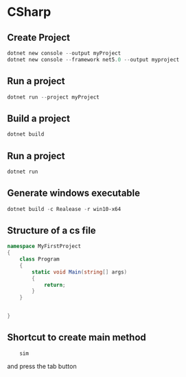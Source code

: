 # CSharp

## Create Project

```powershell
dotnet new console --output myProject 
dotnet new console --framework net5.0 --output myproject
```

## Run a project

```powershell
dotnet run --project myProject
```

## Build a project

```powershell
dotnet build
```
## Run a project

```powershell
dotnet run
```

## Generate windows executable

```powershell
dotnet build -c Realease -r win10-x64 
```


## Structure of a cs file

```c#
namespace MyFirstProject
{
	class Program
	{
		static void Main(string[] args)
		{
			return;
		} 
	}


}

```

## Shortcut to create main method

```vscode
	sim
```

and press the tab button
